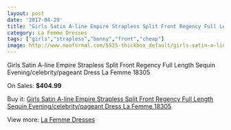 ```yaml
---
layout: post
date: '2017-04-29'
title: "Girls Satin A-line Empire Strapless Split Front Regency Full Length Sequin Evening/celebrity/pageant Dress La Femme 18305"
category: La Femme Dresses
tags: ["girls","strapless","bonny","front","cheap"]
image: http://www.neoformal.com/5525-thickbox_default/girls-satin-a-line-empire-strapless-split-front-regency-full-length-sequin-evening-celebrity-pageant-dress-la-femme-18305.jpg
---
```

Girls Satin A-line Empire Strapless Split Front Regency Full Length Sequin Evening/celebrity/pageant Dress La Femme 18305

On Sales: **$404.99**
<a href="https://www.neoformal.com/en/la-femme-dresses/2015-girls-satin-a-line-empire-strapless-split-front-regency-full-length-sequin-evening-celebrity-pageant-dress-la-femme-18305.html"><amp-img layout="responsive" width="600" height="600" src="//www.neoformal.com/5525-thickbox_default/girls-satin-a-line-empire-strapless-split-front-regency-full-length-sequin-evening-celebrity-pageant-dress-la-femme-18305.jpg" alt="Girls Satin A-line Empire Strapless Split Front Regency Full Length Sequin Evening/celebrity/pageant Dress La Femme 18305 0" /></a>
<a href="https://www.neoformal.com/en/la-femme-dresses/2015-girls-satin-a-line-empire-strapless-split-front-regency-full-length-sequin-evening-celebrity-pageant-dress-la-femme-18305.html"><amp-img layout="responsive" width="600" height="600" src="//www.neoformal.com/5527-thickbox_default/girls-satin-a-line-empire-strapless-split-front-regency-full-length-sequin-evening-celebrity-pageant-dress-la-femme-18305.jpg" alt="Girls Satin A-line Empire Strapless Split Front Regency Full Length Sequin Evening/celebrity/pageant Dress La Femme 18305 1" /></a>
<a href="https://www.neoformal.com/en/la-femme-dresses/2015-girls-satin-a-line-empire-strapless-split-front-regency-full-length-sequin-evening-celebrity-pageant-dress-la-femme-18305.html"><amp-img layout="responsive" width="600" height="600" src="//www.neoformal.com/5526-thickbox_default/girls-satin-a-line-empire-strapless-split-front-regency-full-length-sequin-evening-celebrity-pageant-dress-la-femme-18305.jpg" alt="Girls Satin A-line Empire Strapless Split Front Regency Full Length Sequin Evening/celebrity/pageant Dress La Femme 18305 2" /></a>

Buy it: [Girls Satin A-line Empire Strapless Split Front Regency Full Length Sequin Evening/celebrity/pageant Dress La Femme 18305](https://www.neoformal.com/en/la-femme-dresses/2015-girls-satin-a-line-empire-strapless-split-front-regency-full-length-sequin-evening-celebrity-pageant-dress-la-femme-18305.html "Girls Satin A-line Empire Strapless Split Front Regency Full Length Sequin Evening/celebrity/pageant Dress La Femme 18305")

View more: [La Femme Dresses](https://www.neoformal.com/en/16-la-femme-dresses "La Femme Dresses")